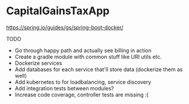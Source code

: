 # CapitalGainsTaxApp

https://spring.io/guides/gs/spring-boot-docker/

TODO
- Go through happy path and actually see billing in action
- Create a gradle module with common stuff like URI utils etc.
- Dockerize services
- Add databases for each service that'll store data (dockerize them as well)
- Add kubernetes to for loadbalancing, service discovery
- Add integration tests between modules?
- Increase code coverage, controller tests are missing :(
